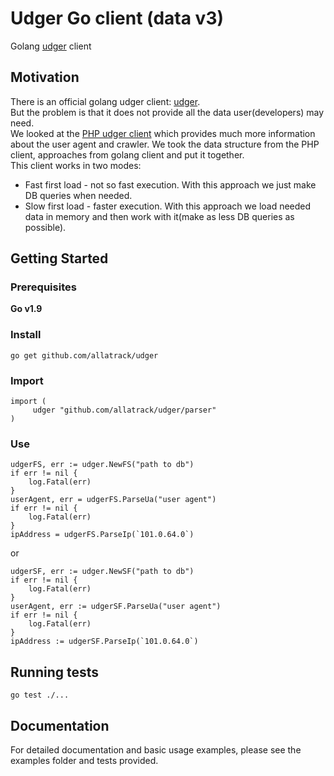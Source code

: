 # Udger Go client (data v3)

Golang [udger](https://udger.com/) client

## Motivation
There is an official golang udger client: [udger](https://github.com/udger/udger).    
But the problem is that it does not provide all the data user(developers) may need.      
We looked at the [PHP udger client](https://github.com/udger/udger-php) which provides much more information about
the user agent and crawler. We took the data structure from the PHP client, approaches from golang client
and put it together.   
This client works in two modes:    
 - Fast first load - not so fast execution. With this approach we just make DB queries when needed.   
 - Slow first load - faster execution. With this approach we load needed data in memory and then work with it(make as less DB   queries as possible).

## Getting Started

### Prerequisites
<b>Go v1.9 </b>

### Install
```
go get github.com/allatrack/udger
```
### Import
```
import (
     udger "github.com/allatrack/udger/parser"
)
```
### Use
```
udgerFS, err := udger.NewFS("path to db")
if err != nil {
    log.Fatal(err)
}
userAgent, err = udgerFS.ParseUa("user agent")
if err != nil {
    log.Fatal(err)
}
ipAddress = udgerFS.ParseIp(`101.0.64.0`)
```
or
```
udgerSF, err := udger.NewSF("path to db")
if err != nil {
    log.Fatal(err)
}
userAgent, err := udgerSF.ParseUa("user agent")
if err != nil {
    log.Fatal(err)
}
ipAddress := udgerSF.ParseIp(`101.0.64.0`)
```

## Running tests
```
go test ./...
```
## Documentation
For detailed documentation and basic usage examples, please see the examples folder and tests provided.
